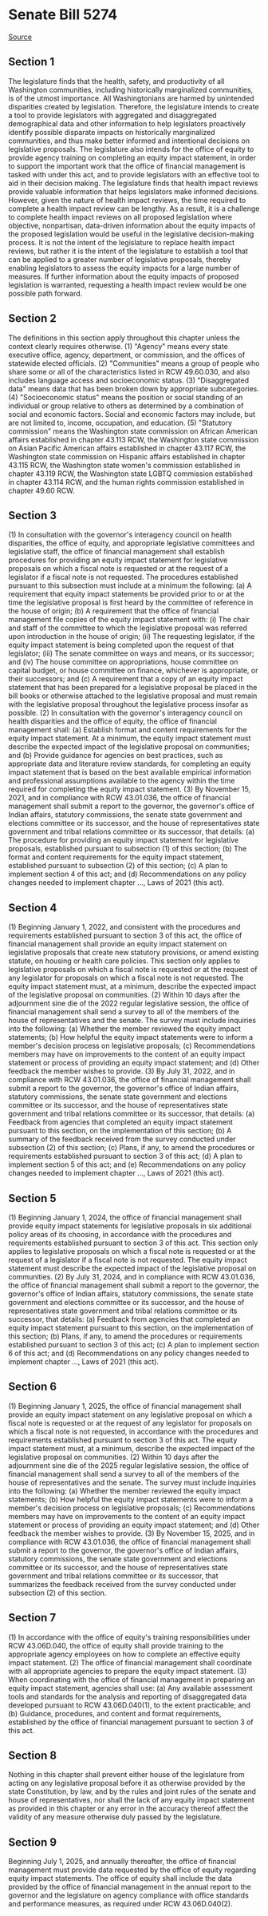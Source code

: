 # Senate Bill 5274

[Source](http://lawfilesext.leg.wa.gov/biennium/2021-22/Xml/Bills/Senate%20Bills/5274.xml)
## Section 1
The legislature finds that the health, safety, and productivity of all Washington communities, including historically marginalized communities, is of the utmost importance. All Washingtonians are harmed by unintended disparities created by legislation. Therefore, the legislature intends to create a tool to provide legislators with aggregated and disaggregated demographical data and other information to help legislators proactively identify possible disparate impacts on historically marginalized communities, and thus make better informed and intentional decisions on legislative proposals. The legislature also intends for the office of equity to provide agency training on completing an equity impact statement, in order to support the important work that the office of financial management is tasked with under this act, and to provide legislators with an effective tool to aid in their decision making.
The legislature finds that health impact reviews provide valuable information that helps legislators make informed decisions. However, given the nature of health impact reviews, the time required to complete a health impact review can be lengthy. As a result, it is a challenge to complete health impact reviews on all proposed legislation where objective, nonpartisan, data-driven information about the equity impacts of the proposed legislation would be useful in the legislative decision-making process. It is not the intent of the legislature to replace health impact reviews, but rather it is the intent of the legislature to establish a tool that can be applied to a greater number of legislative proposals, thereby enabling legislators to assess the equity impacts for a large number of measures. If further information about the equity impacts of proposed legislation is warranted, requesting a health impact review would be one possible path forward.

## Section 2
The definitions in this section apply throughout this chapter unless the context clearly requires otherwise.
(1) "Agency" means every state executive office, agency, department, or commission, and the offices of statewide elected officials.
(2) "Communities" means a group of people who share some or all of the characteristics listed in RCW 49.60.030, and also includes language access and socioeconomic status.
(3) "Disaggregated data" means data that has been broken down by appropriate subcategories.
(4) "Socioeconomic status" means the position or social standing of an individual or group relative to others as determined by a combination of social and economic factors. Social and economic factors may include, but are not limited to, income, occupation, and education.
(5) "Statutory commission" means the Washington state commission on African American affairs established in chapter 43.113 RCW, the Washington state commission on Asian Pacific American affairs established in chapter 43.117 RCW, the Washington state commission on Hispanic affairs established in chapter 43.115 RCW, the Washington state women's commission established in chapter 43.119 RCW, the Washington state LGBTQ commission established in chapter 43.114 RCW, and the human rights commission established in chapter 49.60 RCW.

## Section 3
(1) In consultation with the governor's interagency council on health disparities, the office of equity, and appropriate legislative committees and legislative staff, the office of financial management shall establish procedures for providing an equity impact statement for legislative proposals on which a fiscal note is requested or at the request of a legislator if a fiscal note is not requested. The procedures established pursuant to this subsection must include at a minimum the following:
(a) A requirement that equity impact statements be provided prior to or at the time the legislative proposal is first heard by the committee of reference in the house of origin;
(b) A requirement that the office of financial management file copies of the equity impact statement with:
(i) The chair and staff of the committee to which the legislative proposal was referred upon introduction in the house of origin;
(ii) The requesting legislator, if the equity impact statement is being completed upon the request of that legislator;
(iii) The senate committee on ways and means, or its successor; and
(iv) The house committee on appropriations, house committee on capital budget, or house committee on finance, whichever is appropriate, or their successors; and
(c) A requirement that a copy of an equity impact statement that has been prepared for a legislative proposal be placed in the bill books or otherwise attached to the legislative proposal and must remain with the legislative proposal throughout the legislative process insofar as possible.
(2) In consultation with the governor's interagency council on health disparities and the office of equity, the office of financial management shall:
(a) Establish format and content requirements for the equity impact statement. At a minimum, the equity impact statement must describe the expected impact of the legislative proposal on communities; and
(b) Provide guidance for agencies on best practices, such as appropriate data and literature review standards, for completing an equity impact statement that is based on the best available empirical information and professional assumptions available to the agency within the time required for completing the equity impact statement.
(3) By November 15, 2021, and in compliance with RCW 43.01.036, the office of financial management shall submit a report to the governor, the governor's office of Indian affairs, statutory commissions, the senate state government and elections committee or its successor, and the house of representatives state government and tribal relations committee or its successor, that details:
(a) The procedure for providing an equity impact statement for legislative proposals, established pursuant to subsection (1) of this section;
(b) The format and content requirements for the equity impact statement, established pursuant to subsection (2) of this section;
(c) A plan to implement section 4 of this act; and
(d) Recommendations on any policy changes needed to implement chapter ..., Laws of 2021 (this act).

## Section 4
(1) Beginning January 1, 2022, and consistent with the procedures and requirements established pursuant to section 3 of this act, the office of financial management shall provide an equity impact statement on legislative proposals that create new statutory provisions, or amend existing statute, on housing or health care policies. This section only applies to legislative proposals on which a fiscal note is requested or at the request of any legislator for proposals on which a fiscal note is not requested. The equity impact statement must, at a minimum, describe the expected impact of the legislative proposal on communities.
(2) Within 10 days after the adjournment sine die of the 2022 regular legislative session, the office of financial management shall send a survey to all of the members of the house of representatives and the senate. The survey must include inquiries into the following:
(a) Whether the member reviewed the equity impact statements;
(b) How helpful the equity impact statements were to inform a member's decision process on legislative proposals;
(c) Recommendations members may have on improvements to the content of an equity impact statement or process of providing an equity impact statement; and
(d) Other feedback the member wishes to provide.
(3) By July 31, 2022, and in compliance with RCW 43.01.036, the office of financial management shall submit a report to the governor, the governor's office of Indian affairs, statutory commissions, the senate state government and elections committee or its successor, and the house of representatives state government and tribal relations committee or its successor, that details:
(a) Feedback from agencies that completed an equity impact statement pursuant to this section, on the implementation of this section;
(b) A summary of the feedback received from the survey conducted under subsection (2) of this section;
(c) Plans, if any, to amend the procedures or requirements established pursuant to section 3 of this act;
(d) A plan to implement section 5 of this act; and
(e) Recommendations on any policy changes needed to implement chapter ..., Laws of 2021 (this act).

## Section 5
(1) Beginning January 1, 2024, the office of financial management shall provide equity impact statements for legislative proposals in six additional policy areas of its choosing, in accordance with the procedures and requirements established pursuant to section 3 of this act. This section only applies to legislative proposals on which a fiscal note is requested or at the request of a legislator if a fiscal note is not requested. The equity impact statement must describe the expected impact of the legislative proposal on communities.
(2) By July 31, 2024, and in compliance with RCW 43.01.036, the office of financial management shall submit a report to the governor, the governor's office of Indian affairs, statutory commissions, the senate state government and elections committee or its successor, and the house of representatives state government and tribal relations committee or its successor, that details:
(a) Feedback from agencies that completed an equity impact statement pursuant to this section, on the implementation of this section;
(b) Plans, if any, to amend the procedures or requirements established pursuant to section 3 of this act;
(c) A plan to implement section 6 of this act; and
(d) Recommendations on any policy changes needed to implement chapter ..., Laws of 2021 (this act).

## Section 6
(1) Beginning January 1, 2025, the office of financial management shall provide an equity impact statement on any legislative proposal on which a fiscal note is requested or at the request of any legislator for proposals on which a fiscal note is not requested, in accordance with the procedures and requirements established pursuant to section 3 of this act. The equity impact statement must, at a minimum, describe the expected impact of the legislative proposal on communities.
(2) Within 10 days after the adjournment sine die of the 2025 regular legislative session, the office of financial management shall send a survey to all of the members of the house of representatives and the senate. The survey must include inquiries into the following:
(a) Whether the member reviewed the equity impact statements;
(b) How helpful the equity impact statements were to inform a member's decision process on legislative proposals;
(c) Recommendations members may have on improvements to the content of an equity impact statement or process of providing an equity impact statement; and
(d) Other feedback the member wishes to provide.
(3) By November 15, 2025, and in compliance with RCW 43.01.036, the office of financial management shall submit a report to the governor, the governor's office of Indian affairs, statutory commissions, the senate state government and elections committee or its successor, and the house of representatives state government and tribal relations committee or its successor, that summarizes the feedback received from the survey conducted under subsection (2) of this section.

## Section 7
(1) In accordance with the office of equity's training responsibilities under RCW 43.06D.040, the office of equity shall provide training to the appropriate agency employees on how to complete an effective equity impact statement.
(2) The office of financial management shall coordinate with all appropriate agencies to prepare the equity impact statement.
(3) When coordinating with the office of financial management in preparing an equity impact statement, agencies shall use:
(a) Any available assessment tools and standards for the analysis and reporting of disaggregated data developed pursuant to RCW 43.06D.040(1), to the extent practicable; and
(b) Guidance, procedures, and content and format requirements, established by the office of financial management pursuant to section 3 of this act.

## Section 8
Nothing in this chapter shall prevent either house of the legislature from acting on any legislative proposal before it as otherwise provided by the state Constitution, by law, and by the rules and joint rules of the senate and house of representatives, nor shall the lack of any equity impact statement as provided in this chapter or any error in the accuracy thereof affect the validity of any measure otherwise duly passed by the legislature.

## Section 9
Beginning July 1, 2025, and annually thereafter, the office of financial management must provide data requested by the office of equity regarding equity impact statements. The office of equity shall include the data provided by the office of financial management in the annual report to the governor and the legislature on agency compliance with office standards and performance measures, as required under RCW 43.06D.040(2).
